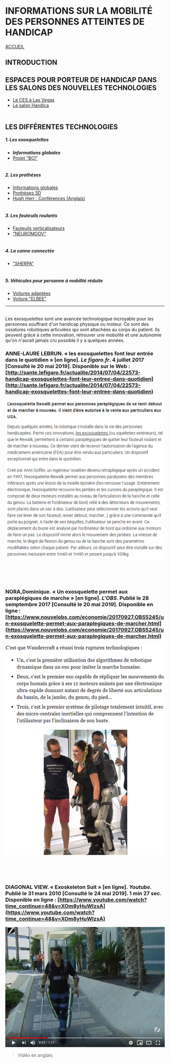 # INFORMATIONS SUR LA MOBILITÉ DES PERSONNES ATTEINTES DE HANDICAP
[ACCUEIL](index.md)
## INTRODUCTION  
 
## ESPACES POUR PORTEUR DE HANDICAP DANS LES SALONS DES NOUVELLES TECHNOLOGIES 
* [Le CES à Las Vegas](ces.md)
* [Le salon Handica](handica.md)
<br/> <br/>
## LES DIFFÉRENTES TECHNOLOGIES
##### 1. Les exosquelettes 
- **_Informations globales_**
- [Projet "BCI"](BCI.md)
<br/><br/>
##### 2. Les prothèses
- [Informations globales](Prothèseinfo.md)
- [Prothèses 3D](Prothèse3D.md)
- [Hugh Herr : Conférences (Anglais)](Hughvidéo.md)
<br/><br/>
##### 3. Les fauteuils roulants
- [Fauteuils verticalisateurs](FauteuilVertical.md)
- ["NEUROMOOV"](Neuromoov.md)
<br/><br/>
##### 4. La canne connectée
- ["SHERPA"](Canneconnectée.md)
<br/><br/>
##### 5. Véhicules pour personne à mobilité réduite
- [Voitures adaptées](Voitureadaptée.md)
- [Voiture "ELBEE"](Elbee.md)

----------------------------------------------------------
<br/>
Les exosquelettes sont une avancée technologique incroyable pour les personnes souffrant d'un handicap physique ou moteur.
Ce sont des ossatures robotiques articulées qui sont attachées au corps du patient.
Ils peuvent grâce à cette innovation, retrouver une mobolité et une autonomie qu'on n'aurait jamais cru possible il y a quelques années. 

<br/>

### ANNE-LAURE LEBRUN. « les exosquelettes font leur entrée dans le quotidien » [en ligne]. _Le figaro.fr_. 4 juillet 2017 [Consulté le 20 mai 2019]. Disponible sur le Web : [http://sante.lefigaro.fr/actualite/2014/07/04/22573-handicap-exosquelettes-font-leur-entree-dans-quotidien](http://sante.lefigaro.fr/actualite/2014/07/04/22573-handicap-exosquelettes-font-leur-entree-dans-quotidien)
![Exo1.PNG](images/Exo1.PNG "Les Exosquelettes")

<br/><br/><br/>

### NORA,Dominique. « Un exosquelette permet aux paraplégiques de marche »  [en ligne]. _L'OBS_. Publié le 28 semptembre 2017 [Consulté le 20 mai 2019]. Disponible en ligne : [https://www.nouvelobs.com/economie/20170927.OBS5245/un-exosquelette-permet-aux-paraplegiques-de-marcher.html](https://www.nouvelobs.com/economie/20170927.OBS5245/un-exosquelette-permet-aux-paraplegiques-de-marcher.html)
![exo2.PNG](images/exo2.PNG "Essai clinique")

<br/><br/><br/>

### DIAGONAL VIEW.  « Exoskeleton Suit » [en ligne]. _Youtube._ Publié le 31 mars 2010 [Consulté le 24 mai 2019]. 1 min 27 sec. Disponible en ligne : [https://www.youtube.com/watch?time_continue=48&v=XOm8yHuWlzsA](https://www.youtube.com/watch?time_continue=48&v=XOm8yHuWlzsA)
![exo3.PNG](images/exo3.PNG "Exosquelette")
> Vidéo en anglais




